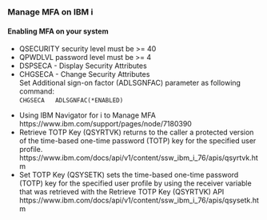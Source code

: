 <h3>Manage MFA on IBM i</h3>

<h4>Enabling MFA on your system</h4>
<ul>
  <li>QSECURITY security level must be >= 40</li>
  <li>QPWDLVL password level must be >= 4</li>
  <li>DSPSECA - Display Security Attributes</li>
  <li>CHGSECA - Change  Security Attributes <br />Set Additional sign-on factor (ADLSGNFAC) parameter as following command:<br /><code>CHGSECA   ADLSGNFAC(*ENABLED)</code></li>
</ul>
<ul>
  <li>Using IBM Navigator for i to Manage MFA<br />https://www.ibm.com/support/pages/node/7180390</li>
  <li>Retrieve TOTP Key (QSYRTVK) returns to the caller a protected version of the time-based one-time password (TOTP) key for the specified user profile.<br />https://www.ibm.com/docs/api/v1/content/ssw_ibm_i_76/apis/qsyrtvk.htm</li>
  <li>Set TOTP Key (QSYSETK) sets the time-based one-time password (TOTP) key for the specified user profile by using the receiver variable that was retrieved with the Retrieve TOTP Key (QSYRTVK) API<br />https://www.ibm.com/docs/api/v1/content/ssw_ibm_i_76/apis/qsysetk.htm</li>
</ul>
